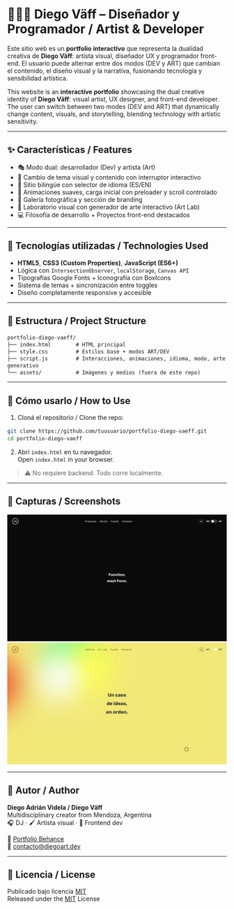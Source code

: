 
# 🎨👨‍💻 Diego Väff – Diseñador y Programador / Artist & Developer

Este sitio web es un **portfolio interactivo** que representa la dualidad creativa de **Diego Väff**: artista visual, diseñador UX y programador front-end. El usuario puede alternar entre dos modos (DEV y ART) que cambian el contenido, el diseño visual y la narrativa, fusionando tecnología y sensibilidad artística.

This website is an **interactive portfolio** showcasing the dual creative identity of **Diego Väff**: visual artist, UX designer, and front-end developer. The user can switch between two modes (DEV and ART) that dynamically change content, visuals, and storytelling, blending technology with artistic sensitivity.

---

## ✨ Características / Features

- 🎭 Modo dual: desarrollador (Dev) y artista (Art)
- 🎨 Cambio de tema visual y contenido con interruptor interactivo
- 💬 Sitio bilingüe con selector de idioma (ES/EN)
- 🔁 Animaciones suaves, carga inicial con preloader y scroll controlado
- 📸 Galería fotográfica y sección de branding
- 🧪 Laboratorio visual con generador de arte interactivo (Art Lab)
- 💻 Filosofía de desarrollo + Proyectos front-end destacados

---

## 🧪 Tecnologías utilizadas / Technologies Used

- **HTML5**, **CSS3 (Custom Properties)**, **JavaScript (ES6+)**
- Lógica con `IntersectionObserver`, `localStorage`, `Canvas API`
- Tipografías Google Fonts + Iconografía con BoxIcons
- Sistema de temas + sincronización entre toggles
- Diseño completamente responsive y accesible

---

## 📂 Estructura / Project Structure

```
portfolio-diego-vaeff/
├── index.html        # HTML principal
├── style.css         # Estilos base + modos ART/DEV
├── script.js         # Interacciones, animaciones, idioma, modo, arte generativo
└── assets/           # Imágenes y medios (fuera de este repo)
```

---

## 🚀 Cómo usarlo / How to Use

1. Cloná el repositorio / Clone the repo:

```bash
git clone https://github.com/tuusuario/portfolio-diego-vaeff.git
cd portfolio-diego-vaeff
```

2. Abrí `index.html` en tu navegador.  
   Open `index.html` in your browser.

> ⚠️ No requiere backend. Todo corre localmente.

---

## 📸 Capturas / Screenshots

![Modo DEV](/img/dev-hero-section.png)
![Modo ART](/img/art-hero-section.png)

---

## 👤 Autor / Author

**Diego Adrián Videla / Diego Väff**  
Multidisciplinary creator from Mendoza, Argentina  
🎧 DJ · 🖌 Artista visual · 🧠 Frontend dev  

🔗 [Portfolio Behance](https://www.behance.net/diegovaeff)  
📧 contacto@diegoart.dev

---

## 🪪 Licencia / License

Publicado bajo licencia [MIT](LICENSE)  
Released under the [MIT](LICENSE) License
